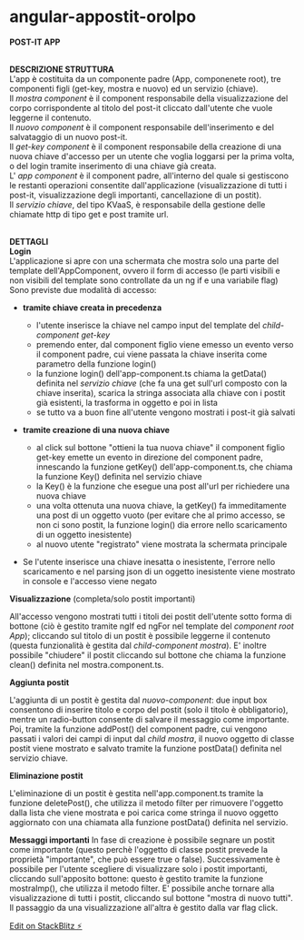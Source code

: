 # angular-appostit-orolpo

**POST-IT APP**<br/><br/>

**DESCRIZIONE STRUTTURA**<br/>
L'app è costituita da un componente padre (App, componenete root), tre componenti figli (get-key, mostra e nuovo) ed un servizio (chiave).<br/>
Il *mostra component* è il component responsabile della visualizzazione del corpo corrispondente al titolo del post-it cliccato dall'utente che vuole leggerne il contenuto.<br/>
Il *nuovo component* è il component responsabile dell'inserimento e del salvataggio di un nuovo post-it.<br/>
Il *get-key component* è il component responsabile della creazione di una nuova chiave d'accesso per un utente che voglia loggarsi per la prima volta, o del login tramite inserimento di una chiave già creata.<br/>
L' *app component* è il component padre, all'interno del quale si gestiscono le restanti operazioni consentite dall'applicazione (visualizzazione di tutti i post-it, visualizzazione degli importanti, cancellazione di un postit).<br/>
Il *servizio chiave*, del tipo KVaaS, è responsabile della gestione delle chiamate http di tipo get e post tramite url.<br/><br/>

**DETTAGLI**<br/>
**Login**<br/>
L'applicazione si apre con una schermata che mostra solo una parte del template dell'AppComponent, ovvero il form di accesso (le parti visibili e non visibili del template sono controllate da un ng if e una variabile flag)
Sono previste due modalità di accesso: 
*  **tramite chiave creata in precedenza**
    - l'utente inserisce la chiave nel campo input del template del *child-component get-key*
    - premendo enter, dal component figlio viene emesso un evento verso il component padre, cui viene passata la chiave inserita come parametro della funzione login()
    - la funzione login() dell'app-component.ts chiama la getData() definita nel *servizio chiave* (che fa una get sull'url composto con la chiave inserita), scarica la stringa associata alla chiave con i postit già esistenti, la trasforma in oggetto e poi in lista
    - se tutto va a buon fine all'utente vengono mostrati i post-it già salvati
    
* **tramite creazione di una nuova chiave**
    - al click sul bottone "ottieni la tua nuova chiave" il component figlio get-key emette un evento in direzione del component padre, innescando la funzione getKey() dell'app-component.ts, che chiama la funzione Key() definita nel servizio chiave
    - la Key() è la funzione che esegue una post all'url per richiedere una nuova chiave
    - una volta ottenuta una nuova chiave, la getKey() fa immeditamente una post di un oggetto vuoto (per evitare che al primo accesso, se non ci sono postit, la funzione login() dia errore nello scaricamento di un oggetto inesistente)
    - al nuovo utente "registrato" viene mostrata la schermata principale
    
    
* Se l'utente inserisce una chiave inesatta o inesistente, l'errore nello scaricamento e nel parsing json di un oggetto inesistente viene mostrato in console e l'accesso viene negato

**Visualizzazione** (completa/solo postit importanti)

All'accesso vengono mostrati tutti i titoli dei postit dell'utente sotto forma di bottone (ciò è gestito tramite ngIf ed ngFor nel template del *component root App*); cliccando sul titolo di un postit è possibile leggerne il contenuto (questa funzionalità è gestita dal *child-component mostra*). E' inoltre possibile "chiudere" il postit cliccando sul bottone che chiama la funzione clean() definita nel mostra.component.ts. 

**Aggiunta postit**

L'aggiunta di un postit è gestita dal *nuovo-component*: due input box consentono di inserire titolo e corpo del postit (solo il titolo è obbligatorio), mentre un radio-button consente di salvare il messaggio come importante. 
Poi, tramite la funzione addPost() del component padre, cui vengono passati i valori dei campi di input dal *child mostra*, il nuovo oggetto di classe postit viene mostrato e salvato tramite la funzione postData() definita nel servizio chiave.

**Eliminazione postit**

L'eliminazione di un postit è gestita nell'app.component.ts tramite la funzione deletePost(), che utilizza il metodo filter per rimuovere l'oggetto dalla lista che viene mostrata e poi carica come stringa il nuovo oggetto aggiornato con una chiamata alla funzione postData() definita nel servizio.

**Messaggi importanti**
In fase di creazione è possibile segnare un postit come importante (questo perchè l'oggetto di classe postit prevede la proprietà "importante", che può essere true o false). Successivamente è possibile per l'utente scegliere di visualizzare solo i postit importanti, cliccando sull'apposito bottone: questo è gestito tramite la funzione mostraImp(), che utilizza il metodo filter. E' possibile anche tornare alla visualizzazione di tutti i postit, cliccando sul bottone "mostra di nuovo tutti". Il passaggio da una visualizzazione all'altra è gestito dalla var flag click.




[Edit on StackBlitz ⚡️](https://stackblitz.com/edit/angular-appostit-orolpo)
